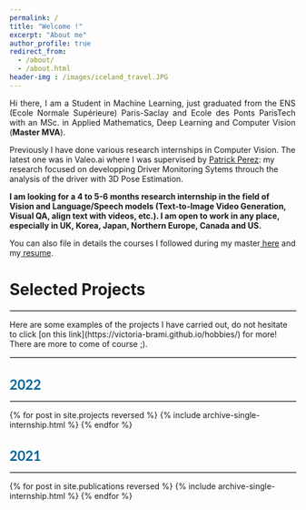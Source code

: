 ```yaml
---
permalink: /
title: "Welcome !"
excerpt: "About me"
author_profile: true
redirect_from: 
  - /about/
  - /about.html
header-img : /images/iceland_travel.JPG
--- 
```


<p style="width:100%;text-align:justify;">Hi there, I am a Student in Machine Learning, just graduated from the ENS (Ecole Normale Supérieure) Paris-Saclay and Ecole des Ponts ParisTech with an MSc. in Applied Mathematics, Deep Learning and Computer Vision (<b>Master MVA</b>). 

Previously I have done various research internships in Computer Vision. The latest one was in Valeo.ai where I was supervised by <a href="http://ptrckprz.github.io" style="width:100%;text-align:justify;">Patrick Perez</a>: my research focused on developping Driver Monitoring Sytems throuch the analysis of the driver with 3D Pose Estimation.</p>

<b style="width:100%;text-align:justify;">I am looking for a 4 to 5-6 months research internship in the field of Vision and Language/Speech models (Text-to-Image Video Generation, Visual QA, align text with videos, etc.). I am open to work in any place, especially in UK, Korea, Japan, Northern Europe, Canada and US.</b>



<p style="width:100%;text-align:justify;">You can also file in details the courses I followed during my master<a href="https://victoria-brami.github.io/courses/"> here</a> and my<a style="width:100%;text-align:justify;" href="https://victoria-brami.github.io/cv/"> resume</a>.</p>
<p style="width:100%;text-align:justify;"></p>

<h1>Selected Projects</h1>
<hr style="border:1px solid #d3d3d3;width:100%;text-align:left;margin-left:0">
Here are some examples of the projects I have carried out, do not hesitate to click [on this link](https://victoria-brami.github.io/hobbies/) for more!
There are more to come of course ;).


<head>
<style>
.buttons {
  background-color: #04AA6D;
  border: none;
  color: white;
  width: 3.7em;
  padding: 0 0em;
  height: 1.5em;
  text-align: center;
  text-decoration: none;
  display: inline-block;
  font-size: 16px;
  cursor: pointer;
  margin: 4px 6px;
  color: white;
}
.buttonsRed1 { width: 4.2em; cursor: pointer; border-radius: 4px; background-color: #9A132A;}
.buttonsGreen1 { width: 4.2em; border-radius: 4px; background-color: #228844;}
.buttonsBlue1 { width: 4.2em; border-radius: 4px; background-color: #008CBA;}
.buttonsOrange1 { width: 4.2em; border-radius: 4px; background-color: #BBA333;}
table, th, td {
  border: 0px solid black;
  border-collapse: collapse;
}
date_title {
      font-family: 'Lato', Verdana, Helvetica, sans-serif;
      font-size: 24px;
      text-align: left;
      color: #069;
  }
strong {
    font-family: 'Lato', Verdana, Helvetica, sans-serif;
    font-size: 18px;
    }
heading {
    font-family: 'Lato', Verdana, Helvetica, sans-serif;
    font-size: 22px;
}
papertitle {
    font-family: 'Lato', Verdana, Helvetica, sans-serif;
    font-size: 18px;
    font-weight: bold;
}
name {
    font-family: 'Lato', Verdana, Helvetica, sans-serif;
    font-size: 32px;
    }
.one
    {
    width: 160px;
    height: 160px;
    position: relative;
    }
.two
    {
    width: 160px;
    height: 160px;
    position: absolute;
    transition: opacity .2s ease-in-out;
    -moz-transition: opacity .2s ease-in-out;
    -webkit-transition: opacity .2s ease-in-out;
    }
.fade {
     transition: opacity .2s ease-in-out;
     -moz-transition: opacity .2s ease-in-out;
     -webkit-transition: opacity .2s ease-in-out;
    }
span.highlight {
        background-color: #ffffd0;
    }
/* Publications post css */

.list-work{
  width: 120%;
}

.list-work img {
  -webkit-transition: -webkit-transform 0.35s;
  transition: -webkit-transform 0.35s;
  -o-transition: transform 0.35s;
  vertical-align: middle;
  transition: transform 0.35s;
  transition: transform 0.35s, -webkit-transform 0.35s;
  object-fit: contain;
  background-color: white;
  width: 300px;
  height: 225px;
  margin: 10px;
  vertical-align: middle;
  float: left;
}

.list-work img:hover {
  -webkit-transform: scale3d(0.9, 0.9, 1);
          transform: scale3d(0.9, 0.9, 1);
}
</style>
</head>


<hr style="border:1px solid #d3d3d3;width:100%;text-align:left;margin-left:0">
<br>
<date_title><b>2022</b></date_title>
<hr style="border:1px solid #d3d3d3;width:100%;text-align:left;margin-left:0">
{% for post in site.projects reversed %}
  {% include archive-single-internship.html %}
 <!-- {% include archive-single-project.html %} -->
{% endfor %}
<p align=justify></p>
<p align=justify></p>
<br>
<date_title><b>2021</b></date_title>
<hr style="border:1px solid #d3d3d3;width:100%;text-align:left;margin-left:0">
{% for post in site.publications reversed %}
  {% include archive-single-internship.html %}
 <!-- {% include archive-single-project.html %} -->
{% endfor %}

